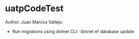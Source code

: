 # uatpCodeTest
Author: Juan Marcos Vallejo.

- Run migrations using dotnet CLI:
'dotnet ef database update
